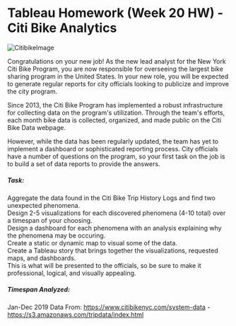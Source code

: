 # Tableau Homework (Week 20 HW) - Citi Bike Analytics

![CitibikeImage](https://nypost.com/wp-content/uploads/sites/2/2013/12/citibike1.jpg?quality=80&strip=all&w=618&h=410&crop=1)

Congratulations on your new job! As the new lead analyst for the New York Citi Bike Program, you are now responsible for overseeing the largest bike sharing program in the United States. In your new role, you will be expected to generate regular reports for city officials looking to publicize and improve the city program.

Since 2013, the Citi Bike Program has implemented a robust infrastructure for collecting data on the program's utilization. Through the team's efforts, each month bike data is collected, organized, and made public on the Citi Bike Data webpage.

However, while the data has been regularly updated, the team has yet to implement a dashboard or sophisticated reporting process. City officials have a number of questions on the program, so your first task on the job is to build a set of data reports to provide the answers.

##### Task:
Aggregate the data found in the Citi Bike Trip History Logs and find two unexpected phenomena. \
Design 2-5 visualizations for each discovered phenomena (4-10 total) over a timespan of your choosing. \
Design a dashboard for each phenomena with an analysis explaining why the phenomena may be occuring. \
Create a static or dynamic map to visual some of the data. \
Create a Tableau story that brings together the visualizations, requested maps, and dashboards. \
This is what will be presented to the officials, so be sure to make it professional, logical, and visually appealing.

##### Timespan Analyzed:
Jan-Dec 2019
Data From: https://www.citibikenyc.com/system-data  -  https://s3.amazonaws.com/tripdata/index.html
